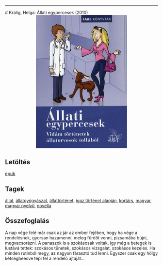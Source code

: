 <hr/>
# <a name="id_928">Králig, Helga: Állati egypercesek (2010)</a>
<center><img src="https://github.com/BercziSandor/calibre_lib/raw/main/main/Kralig%2C%20Helga/Allati%20egypercesek%20%28928%29/cover.jpg" alt="cover" width="300"/></center>

## Letöltés
[epub](https://github.com/BercziSandor/calibre_lib/raw/main/main/Kralig%2C%20Helga/Allati%20egypercesek%20%28928%29/Allati%20egypercesek%20-%20Kralig%2C%20Helga.epub)

## Tagek
[állat](https://github.com/berczisandor/calibre_lib/blob/main/main/_tags/%c3%a1llat.md), [állatgyógyászat](https://github.com/berczisandor/calibre_lib/blob/main/main/_tags/%c3%a1llatgy%c3%b3gy%c3%a1szat.md), [állattörténet](https://github.com/berczisandor/calibre_lib/blob/main/main/_tags/%c3%a1llatt%c3%b6rt%c3%a9net.md), [igaz történet alapján](https://github.com/berczisandor/calibre_lib/blob/main/main/_tags/igaz%20t%c3%b6rt%c3%a9net%20alapj%c3%a1n.md), [kortárs](https://github.com/berczisandor/calibre_lib/blob/main/main/_tags/kort%c3%a1rs.md), [magyar](https://github.com/berczisandor/calibre_lib/blob/main/main/_tags/magyar.md), [magyar nyelvű](https://github.com/berczisandor/calibre_lib/blob/main/main/_tags/magyar%20nyelv%c5%b1.md), [novella](https://github.com/berczisandor/calibre_lib/blob/main/main/_tags/novella.md)

## Összefoglalás
<div>
<p>A nap vége felé már csak az jár az ember fejében, hogy ha vége a rendelésnek, gyorsan hazamenni, meleg fürdőt venni, pizsamába bújni, megvacsorázni. A panaszok is a szokásosak voltak, így még a betegek is lustává tettek: szokásos tünetek, szokásos vizsgalat, szokásos kezelés. Ha minden rutinból megy, az nagyon fárasztó tud lenni. Egyszer csak egy hölgy kétségbeesve tépi fel a rendelő ajtaját…</p></div>


